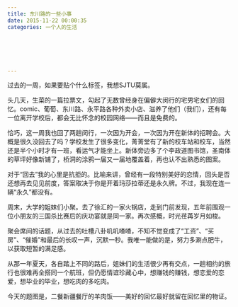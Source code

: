 ```yaml
---
title: 东川路的一些小事
date: 2015-11-22 00:00:35
categories: 一个人的生活






---
```


过去的一周，如果要贴个什么标签，我想SJTU莫属。



头几天，生菜的一篇拉票文，勾起了无数曾经身在偏僻大闵行的宅男宅女们的回忆。comic、葡萄、东川路、永平路各种外卖小店、滋养了他们（我们），还有每一位离开学校后，都会无比怀念的校园网络——而且是免费的。



恰巧，这一周我也回了两趟闵行，一次因为开会，一次因为开在新体的招聘会。大概是很久没回去了吗？学校发生了很多变化，菁菁堂有了新的校车站和校车，当然还是半个小时才有一班，看运气才能坐上。新体旁边多了个李政道图书馆，圣南体的草坪好像新铺了，桥洞的涂鸦一届又一届地覆盖着，再也认不出熟悉的图案。



对于“回去”我的心里是抗拒的。比喻来讲，曾经有一段特别美好的恋情，回头是否还想再去见见前度，答案取决于你是开着玛莎拉蒂还是永久牌。不过，我现在连一辆“永久”都没有。



周末，大学的姐妹们小聚。去了徐汇的一家火锅店，走到门前发现，五年前围观一位小朋友的三国杀比赛后的庆功宴就是同一家。再次感概，时光荏苒岁月如梭。



聚会席间的话题，从过去的吐槽八卦叽叽喳喳，不知不觉变成了“工资”、“买房”、“催婚”和最后的长叹一声，沉默一秒。我唯一能做的是，努力多涮点肥牛，以获取短暂的满足感。



从那一年夏天，各自踏上不同的路后，姐妹们的生活很少再有交点，一趟相约的旅行也很难再全搭同一个航班，但仍愿情谊珍藏心中，想赚钱的赚钱，想恋爱的恋爱，想毕业的毕业，想吃肉的多吃肉。



今天的题图是，二餐新疆餐厅的羊肉饭——美好的回忆最好就留在回忆里的物证。